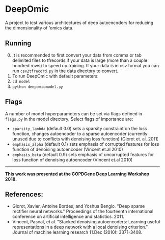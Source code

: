 # DeepOmic

A project to test various architectures of deep autoencoders for reducing the dimensionality of 'omics data.

## Running
0. It is recommended to first convert your data from comma or tab delimited files to tfrecords if your data is large (more than a couple hundred rows) to speed up training. If your data is in csv format you can run `csv2tfrecord.py` in the data directory to convert.
1. To run DeepOmic with default parameters:
  1. `cd model`
  2. `python deepomicmodel.py`

## Flags
A number of model hyperparameters can be set via flags defined in `flags.py` in the model directory. Select flags of importance are:
* `sparsity_lambda` (default 0.0) sets a sparsity constraint on the loss function, changes autoencoder to a sparse autoencoder (currently unused due to conflicts with denoising loss function) (Glorot et. al. 2011)
* `emphasis_alpha` (default 0.1) sets emphasis of corrupted features for loss function of denoising autoencoder (Vincent et.al 2010)
* `emphasis_beta` (default 0.9) sets emphasis of uncorrupted features for loss function of denoising autoencoder (Vincent et.al 2010)

---
**This work was presented at the COPDGene Deep Learning Workshop 2018.**

## References:
* Glorot, Xavier, Antoine Bordes, and Yoshua Bengio. "Deep sparse rectifier neural networks." Proceedings of the fourteenth international conference on artificial intelligence and statistics. 2011.
* Vincent, Pascal, et al. "Stacked denoising autoencoders: Learning useful representations in a deep network with a local denoising criterion." Journal of machine learning research 11.Dec (2010): 3371-3408.
